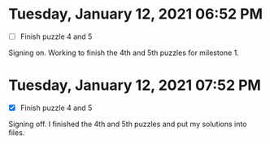 # Tuesday, January 12, 2021 06:52 PM
- [ ] Finish puzzle 4 and 5 

Signing on. Working to finish the 4th and 5th puzzles for milestone 1. 

# Tuesday, January 12, 2021 07:52 PM
- [x] Finish puzzle 4 and 5 

Signing off. I finished the 4th and 5th puzzles and put my solutions into files. 